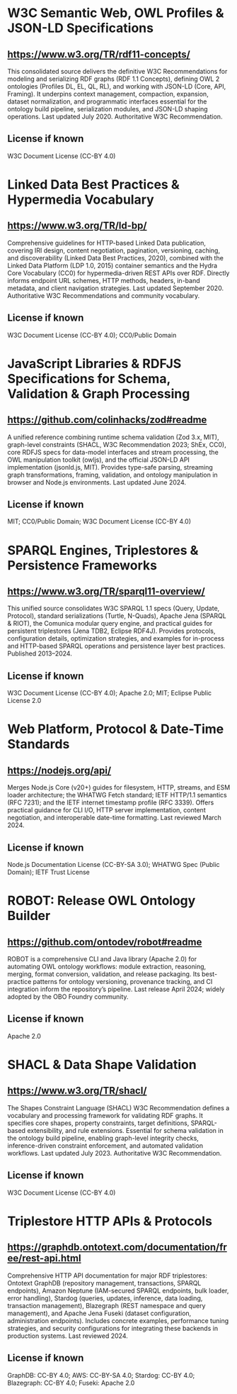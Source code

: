 # W3C Semantic Web, OWL Profiles & JSON-LD Specifications
## https://www.w3.org/TR/rdf11-concepts/
This consolidated source delivers the definitive W3C Recommendations for modeling and serializing RDF graphs (RDF 1.1 Concepts), defining OWL 2 ontologies (Profiles DL, EL, QL, RL), and working with JSON-LD (Core, API, Framing). It underpins context management, compaction, expansion, dataset normalization, and programmatic interfaces essential for the ontology build pipeline, serialization modules, and JSON-LD shaping operations. Last updated July 2020. Authoritative W3C Recommendation.
## License if known
W3C Document License (CC-BY 4.0)

# Linked Data Best Practices & Hypermedia Vocabulary
## https://www.w3.org/TR/ld-bp/
Comprehensive guidelines for HTTP-based Linked Data publication, covering IRI design, content negotiation, pagination, versioning, caching, and discoverability (Linked Data Best Practices, 2020), combined with the Linked Data Platform (LDP 1.0, 2015) container semantics and the Hydra Core Vocabulary (CC0) for hypermedia-driven REST APIs over RDF. Directly informs endpoint URL schemes, HTTP methods, headers, in-band metadata, and client navigation strategies. Last updated September 2020. Authoritative W3C Recommendations and community vocabulary.
## License if known
W3C Document License (CC-BY 4.0); CC0/Public Domain

# JavaScript Libraries & RDFJS Specifications for Schema, Validation & Graph Processing
## https://github.com/colinhacks/zod#readme
A unified reference combining runtime schema validation (Zod 3.x, MIT), graph-level constraints (SHACL, W3C Recommendation 2023; ShEx, CC0), core RDFJS specs for data-model interfaces and stream processing, the OWL manipulation toolkit (owljs), and the official JSON-LD API implementation (jsonld.js, MIT). Provides type-safe parsing, streaming graph transformations, framing, validation, and ontology manipulation in browser and Node.js environments. Last updated June 2024.
## License if known
MIT; CC0/Public Domain; W3C Document License (CC-BY 4.0)

# SPARQL Engines, Triplestores & Persistence Frameworks
## https://www.w3.org/TR/sparql11-overview/
This unified source consolidates W3C SPARQL 1.1 specs (Query, Update, Protocol), standard serializations (Turtle, N-Quads), Apache Jena (SPARQL & RIOT), the Comunica modular query engine, and practical guides for persistent triplestores (Jena TDB2, Eclipse RDF4J). Provides protocols, configuration details, optimization strategies, and examples for in-process and HTTP-based SPARQL operations and persistence layer best practices. Published 2013–2024.
## License if known
W3C Document License (CC-BY 4.0); Apache 2.0; MIT; Eclipse Public License 2.0

# Web Platform, Protocol & Date-Time Standards
## https://nodejs.org/api/
Merges Node.js Core (v20+) guides for filesystem, HTTP, streams, and ESM loader architecture; the WHATWG Fetch standard; IETF HTTP/1.1 semantics (RFC 7231); and the IETF internet timestamp profile (RFC 3339). Offers practical guidance for CLI I/O, HTTP server implementation, content negotiation, and interoperable date-time formatting. Last reviewed March 2024.
## License if known
Node.js Documentation License (CC-BY-SA 3.0); WHATWG Spec (Public Domain); IETF Trust License

# ROBOT: Release OWL Ontology Builder
## https://github.com/ontodev/robot#readme
ROBOT is a comprehensive CLI and Java library (Apache 2.0) for automating OWL ontology workflows: module extraction, reasoning, merging, format conversion, validation, and release packaging. Its best-practice patterns for ontology versioning, provenance tracking, and CI integration inform the repository’s pipeline. Last release April 2024; widely adopted by the OBO Foundry community.
## License if known
Apache 2.0

# SHACL & Data Shape Validation
## https://www.w3.org/TR/shacl/
The Shapes Constraint Language (SHACL) W3C Recommendation defines a vocabulary and processing framework for validating RDF graphs. It specifies core shapes, property constraints, target definitions, SPARQL-based extensibility, and rule extensions. Essential for schema validation in the ontology build pipeline, enabling graph-level integrity checks, inference-driven constraint enforcement, and automated validation workflows. Last updated July 2023. Authoritative W3C Recommendation.
## License if known
W3C Document License (CC-BY 4.0)

# Triplestore HTTP APIs & Protocols
## https://graphdb.ontotext.com/documentation/free/rest-api.html
Comprehensive HTTP API documentation for major RDF triplestores: Ontotext GraphDB (repository management, transactions, SPARQL endpoints), Amazon Neptune (IAM-secured SPARQL endpoints, bulk loader, error handling), Stardog (queries, updates, inference, data loading, transaction management), Blazegraph (REST namespace and query management), and Apache Jena Fuseki (dataset configuration, administration endpoints). Includes concrete examples, performance tuning strategies, and security configurations for integrating these backends in production systems. Last reviewed 2024.
## License if known
GraphDB: CC-BY 4.0; AWS: CC-BY-SA 4.0; Stardog: CC-BY 4.0; Blazegraph: CC-BY 4.0; Fuseki: Apache 2.0